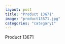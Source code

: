 ```yaml
---
layout: post
title: "Product 13671"
image: "product13671.jpg"
categories: "category1"
---
```

Product 13671

